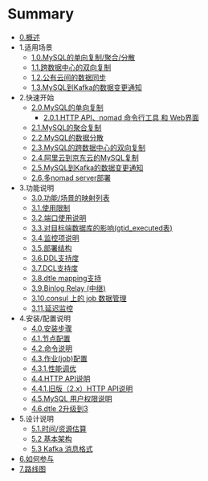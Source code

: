 # Summary

* [0.概述](0/0_overview.md)
* 1.适用场景
	* [1.0.MySQL的单向复制/聚合/分散](1/1.0_mysql_replication.md)
	* [1.1.跨数据中心的双向复制](1/1.1_bidirectional_replication.md)
	* [1.2.公有云间的数据同步](1/1.2_sync_between_cloud.md)
	* [1.3.MySQL到Kafka的数据变更通知](1/1.3_mysql_kafka.md)
* 2.快速开始
	* [2.0.MySQL的单向复制](2/2.0_mysql_replication_1_1.md)
	  * [2.0.1.HTTP API、nomad 命令行工具 和 Web界面](2/2.0.1_interface.md)
	* [2.1.MySQL的聚合复制](2/2.1_mysql_replication_n_1.md)
	* [2.2.MySQL的数据分散](2/2.2_mysql_replication_1_n.md)
	* [2.3.MySQL的跨数据中心的双向复制](2/2.3_dc_to_dc_bidirectional.md)
	* [2.4.阿里云到京东云的MySQL复制](2/2.4_ali_to_jd.md)
	* [2.5.MySQL到Kafka的数据变更通知](2/2.5_mysql_kafka.md)
	* [2.6.多nomad server部署](2/2.6_multi_node.md)
* 3.功能说明
	* [3.0.功能/场景的映射列表](3/3.0_function_scenario_mapping.md)
	* [3.1.使用限制](3/3.1_limitation.md)
	* [3.2.端口使用说明](3/3.2_ports.md)
	* [3.3.对目标端数据库的影响(gtid_executed表)](3/3.3_impact_on_dest.md)
	* [3.4.监控项说明](3/3.4_metrics.md)
	* [3.5.部署结构](3/3.5_deployment.md)
	* [3.6.DDL支持度](3/3.6_DDL.md)
	* [3.7.DCL支持度](3/3.7_DCL.md)
	* [3.8.dtle mapping支持](3/3.8_dtle_mapping.md)
	* [3.9.Binlog Relay (中继)](3/3.9_binlog_relay.md)
	* [3.10.consul 上的 job 数据管理](3/3.10_consul.md)
	* [3.11.延迟监控](3/3.11_delay.md)
* 4.安装/配置说明
	* [4.0.安装步骤](4/4.0_installation.md)
	* [4.1.节点配置](4/4.1_node_configuration.md)
	* [4.2.命令说明](4/4.2_command.md)
	* [4.3.作业(job)配置](4/4.3_job_configuration.md)
	* [4.3.1.性能调优](4/4.3.1_tuning.md)
	* [4.4.HTTP API说明](4/4.4_http_api.md)
	* [4.4.1.旧版（2.x）HTTP API说明](4/4.4.1_http_api_oldv2.md)
	* [4.5.MySQL 用户权限说明](4/4.5_mysql_user_privileges.md)
	* [4.6.dtle 2升级到3](4/4.6_dtle_2to3.md)
* 5.设计说明
	* [5.1.时间/资源估算](5/5.1_resource_estimation.md)
	* [5.2 基本架构](5/5.2_architecture.md)
	* [5.3 Kafka 消息格式](5/5.3_kafka_message_format.md)
* [6.如何参与](6/howto_contribute.md)
* [7.路线图](7/7_roadmap.md)
